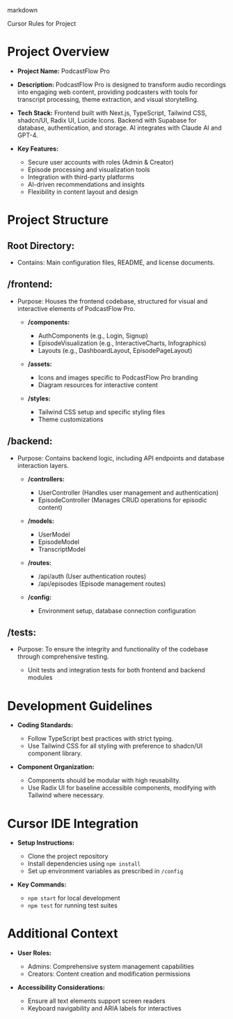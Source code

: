 markdown

Cursor Rules for Project

# Project Overview

*   **Project Name:** PodcastFlow Pro

*   **Description:** PodcastFlow Pro is designed to transform audio recordings into engaging web content, providing podcasters with tools for transcript processing, theme extraction, and visual storytelling.

*   **Tech Stack:** Frontend built with Next.js, TypeScript, Tailwind CSS, shadcn/UI, Radix UI, Lucide Icons. Backend with Supabase for database, authentication, and storage. AI integrates with Claude AI and GPT-4.

*   **Key Features:**

    *   Secure user accounts with roles (Admin & Creator)
    *   Episode processing and visualization tools
    *   Integration with third-party platforms
    *   AI-driven recommendations and insights
    *   Flexibility in content layout and design

# Project Structure

## Root Directory:

*   Contains: Main configuration files, README, and license documents.

## /frontend:

*   Purpose: Houses the frontend codebase, structured for visual and interactive elements of PodcastFlow Pro.

    *   **/components:**

        *   AuthComponents (e.g., Login, Signup)
        *   EpisodeVisualization (e.g., InteractiveCharts, Infographics)
        *   Layouts (e.g., DashboardLayout, EpisodePageLayout)

    *   **/assets:**

        *   Icons and images specific to PodcastFlow Pro branding
        *   Diagram resources for interactive content

    *   **/styles:**

        *   Tailwind CSS setup and specific styling files
        *   Theme customizations

## /backend:

*   Purpose: Contains backend logic, including API endpoints and database interaction layers.

    *   **/controllers:**

        *   UserController (Handles user management and authentication)
        *   EpisodeController (Manages CRUD operations for episodic content)

    *   **/models:**

        *   UserModel
        *   EpisodeModel
        *   TranscriptModel

    *   **/routes:**

        *   /api/auth (User authentication routes)
        *   /api/episodes (Episode management routes)

    *   **/config:**

        *   Environment setup, database connection configuration

## /tests:

*   Purpose: To ensure the integrity and functionality of the codebase through comprehensive testing.

    *   Unit tests and integration tests for both frontend and backend modules

# Development Guidelines

*   **Coding Standards:**

    *   Follow TypeScript best practices with strict typing.
    *   Use Tailwind CSS for all styling with preference to shadcn/UI component library.

*   **Component Organization:**

    *   Components should be modular with high reusability.
    *   Use Radix UI for baseline accessible components, modifying with Tailwind where necessary.

# Cursor IDE Integration

*   **Setup Instructions:**

    *   Clone the project repository
    *   Install dependencies using `npm install`
    *   Set up environment variables as prescribed in `/config`

*   **Key Commands:**

    *   `npm start` for local development
    *   `npm test` for running test suites

# Additional Context

*   **User Roles:**

    *   Admins: Comprehensive system management capabilities
    *   Creators: Content creation and modification permissions

*   **Accessibility Considerations:**

    *   Ensure all text elements support screen readers
    *   Keyboard navigability and ARIA labels for interactives
